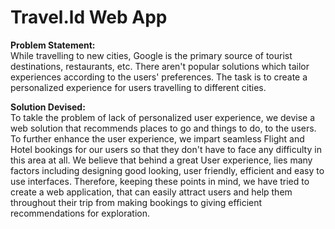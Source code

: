 # Travel.ld Web App
**Problem Statement:** 
<br> While travelling to new cities, Google is the primary source of tourist destinations, restaurants, etc. There aren't popular solutions which tailor
experiences according to the users' preferences. The task is to create a personalized experience for users travelling to different cities. <br>

**Solution Devised:**
<br> To takle the problem of lack of personalized user experience, we devise a web solution that recommends places to go and things to do, to the users. 
To further enhance the user experience, we impart seamless Flight and Hotel bookings for our users so that they don't have to face any difficulty in this
area at all. We believe that behind a great User experience, lies many factors including designing good looking, user friendly, efficient and easy to use interfaces.
Therefore, keeping these points in mind, we have tried to create a web application, that can easily attract users and help them throughout their trip from
making bookings to giving efficient recommendations for exploration.

